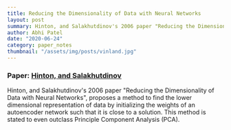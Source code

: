 ```yaml
---
title: Reducing the Dimensionality of Data with Neural Networks
layout: post
summary: Hinton, and Salakhutdinov's 2006 paper "Reducing the Dimensionality of Data with Neural Networks", proposes a method to find the lower dimensional representation of data by initializing the weights of an autoencoder network such that it is close to a solution. This method is stated to even outclass Principle Component Analysis (PCA). 
author: Abhi Patel
date: "2020-06-24"
category: paper_notes
thumbnail: "/assets/img/posts/vinland.jpg"
---
```


### Paper: [Hinton, and Salakhutdinov](http://www.cs.toronto.edu/~hinton/science.pdf)

Hinton, and Salakhutdinov's 2006 paper "Reducing the Dimensionality of Data with Neural Networks", proposes a method to find the lower dimensional representation of data by initializing the weights of an autoencoder network such that it is close to a solution. This method is stated to even outclass Principle Component Analysis (PCA).
